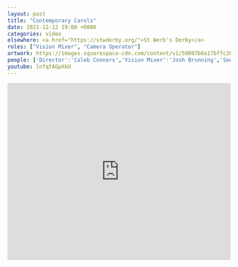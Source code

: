 ```yaml
---
layout: post
title: "Contemporary Carols"
date: 2021-12-12 19:00 +0000
categories: video
elsewhere: <a href="https://stwderby.org/">St Werb's Derby</a>
roles: ["Vision Mixer", "Camera Operator"]
artwork: https://images.squarespace-cdn.com/content/v1/59897b0a17bffc269e4fec9b/1575027689741-23EFSM1EWOSUABC1BZVK/St+Werburgh%27s+Logo+-+White-Trans.png?format=1500w
people: ['Director':'Caleb Connors','Vision Mixer':'Josh Brunning','Sound Mixer':'Owen Leech','Graphics Operator':'Leah Gwilt','Camera Operators':['Violet Burgess','Josh Brunning'],'Stage Manager':'Amy Farrar','Hosts':['Emily Gilbert','Phil Mann'],'Vocals':['Sam Jackson-Reed','Caitlin Gambrell','Charlotte Watts','Enny Coker','Geoff Ford','Emily Sturt'],'Keys':['Ben Stephens','Jack Holcombe'],'Acousitc Guitar':'Sam Jackson-Reed','Electric Guitar':['Mike Critchley','Simon King'],'Bass Guitar':'Simon Lewis','Drums':'Matt Stillwell']
youtube: lnfqfAGpXkU
---
```


<iframe width="100%" height="400em" src="https://www.youtube.com/embed/lnfqfAGpXkU" frameborder="0" allow="accelerometer; autoplay; clipboard-write; encrypted-media; gyroscope; picture-in-picture" allowfullscreen></iframe>
